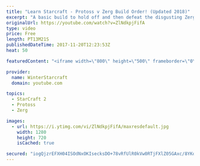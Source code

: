 ```yaml
---
title: "Learn Starcraft - Protoss v Zerg Build Order! (Updated 2018)"
excerpt: "A basic build to hold off and then defeat the disgusting Zerg! Meant for lower level players who have little direction, not for high level players looking for the dankest meta :) -- Watch live at https://www.twitch.tv/wintergaming"
originalUrl: https://youtube.com/watch?v=ZlNdkpjFifA
type: video
price: Free
length: PT13M21S
publishedDateTime: 2017-11-20T12:23:53Z
heat: 50

featuredContent: "<iframe width=\"800\" height=\"500\" frameborder=\"0\" src=\"https://www.youtube.com/embed/ZlNdkpjFifA\" allow=\"accelerometer; autoplay; encrypted-media; gyroscope; picture-in-picture\" allowfullscreen></iframe>"

provider:
  name: WinterStarcraft
  domain: youtube.com

topics:
  - StarCraft 2
  - Protoss
  - Zerg

images:
  - url: https://i.ytimg.com/vi/ZlNdkpjFifA/maxresdefault.jpg
    width: 1280
    height: 720
    isCached: true

secured: "iogQjzrEFXH04ISOdNxOKIsecksDO+78vRfUlR0kVw0RTjFXlZ05GAxc/8YKo5nVMSIUNOszkRf34Glr2SnqTQA/ODAsgGv8NBoji8yhfZTmwT4Oi4G+3rXxXYJU7fBtJhhkRWU0u2tgh12IrWARuA7Vs5ns5d0yXcKGbrT3v9akRi6FWJaXLI9Wk93FCGCy9z1ZUTfy2LO9YVWFLuVsGieFMQKE7UBkirwScI2p+2coDbO/blq8hW5wFH09O8SrvXmDtEhV61uxFKaikFxvvODN2SH4B4ZCLaUPj9sHpKBSTfwEZpWeR0/SuF7kqtnVdWZS/Rby4tpmuodu2W5oimxA4ZqnGmBGRXSxpUeejUmyDkeH2AglbnPmt0Q2+10xKq/CItLh0Q72RxC4qybBLNrvJ3GyE3Jk1JKScDBa4RM=;mYcnqvzTNfjo1t8VtbGfVg=="
---
```


